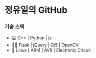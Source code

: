 # 정유일의 GitHub
<h3>기술 스택</h3>

* 💻 C++ | Python | js
* 👩‍💻 Flask | jQuery | Qt5 | OpenCV
* 🔧 Linux | ARM | AVR | Electronic Circuit



<!--
**yi1397/yi1397** is a ✨ _special_ ✨ repository because its `README.md` (this file) appears on your GitHub profile.

Here are some ideas to get you started:

- 🔭 I’m currently working on ...
- 🌱 I’m currently learning ...
- 👯 I’m looking to collaborate on ...
- 🤔 I’m looking for help with ...
- 💬 Ask me about ...
- 📫 How to reach me: ...
- 😄 Pronouns: ...
- ⚡ Fun fact: ...
-->
 
